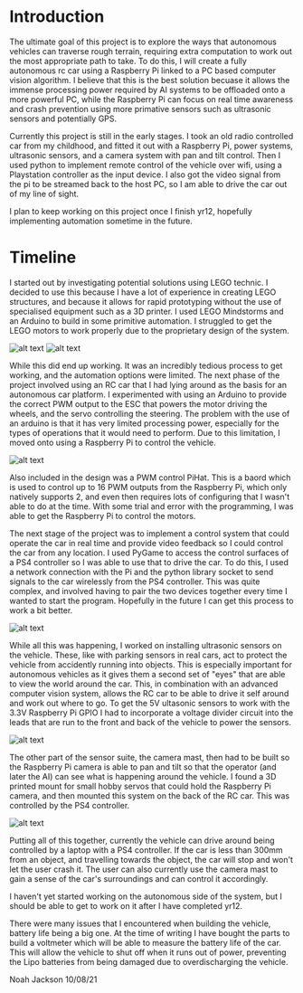 # Introduction

The ultimate goal of this project is to explore the ways that autonomous vehicles can traverse rough terrain, requiring extra computation to work out the most appropriate path to take. To do this, I will create a fully autonomous rc car using a Raspberry Pi linked to a PC based computer vision algorithm. I believe that this is the best solution becuase it allows the immense processing power required by AI systems to be offloaded onto a more powerful PC, while the Raspberry Pi can focus on real time awareness and crash prevention using more primative sensors such as ultrasonic sensors and potentially GPS.

Currently this project is still in the early stages. I took an old radio controlled car from my childhood, and fitted it out with a Raspberry Pi, power systems, ultrasonic sensors, and a camera system with pan and tilt control. Then I used python to implement remote control of the vehicle over wifi, using a Playstation controller as the input device. I also got the video signal from the pi to be streamed back to the host PC, so I am able to drive the car out of my line of sight. 

I plan to keep working on this project once I finish yr12, hopefully implementing automation sometime in the future. 

# Timeline

I started out by investigating potential solutions using LEGO technic. I decided to use this because I have a lot of experience in creating LEGO structures, and because it allows for rapid prototyping without the use of specialised equipment such as a 3D printer. I used LEGO Mindstorms and an Arduino to build in some primitive automation. I struggled to get the LEGO motors to work properly due to the proprietary design of the system.

![alt text](https://github.com/Rewind2B4/raspberry_pi_rc_car/blob/master/Photos/Lego/IMG_3541.JPG "LEGO technic")
![alt text](https://github.com/Rewind2B4/raspberry_pi_rc_car/blob/master/Photos/Lego/60915021328__D29A656D-DBFE-4A1C-A47E-D4608F7D8852.JPG "LEGO Mindstorms + Arduino")

While this did end up working. It was an incredibly tedious process to get working, and the automation options were limited. The next phase of the project involved using an RC car that I had lying around as the basis for an autonomous car platform. I experimented with using an Arduino to provide the correct PWM output to the ESC that powers the motor driving the wheels, and the servo controlling the steering. The problem with the use of an arduino is that it has very limited processing power, especially for the types of operations that it would need to perform. Due to this limitation, I moved onto using a Raspberry Pi to control the vehicle. 

![alt text](https://github.com/Rewind2B4/raspberry_pi_rc_car/blob/master/Photos/Motor%20testing/IMG_4055.JPG "RC Car + Raspberry Pi")

Also included in the design was a PWM control PiHat. This is a baord which is used to control up to 16 PWM outputs from the Raspberry Pi, which only natively supports 2, and even then requires lots of configuring that I wasn't able to do at the time. With some trial and error with the programming, I was able to get the Raspberry Pi to control the motors. 

The next stage of the project was to implement a control system that could operate the car in real time and provide video feedback so I could control the car from any location. I used PyGame to access the control surfaces of a PS4 controller so I was able to use that to drive the car. To do this, I used a network connection with the Pi and the python library socket to send signals to the car wirelessly from the PS4 controller. This was quite complex, and involved having to pair the two devices together every time I wanted to start the program. Hopefully in the future I can get this process to work a bit better. 

![alt text](https://github.com/Rewind2B4/raspberry_pi_rc_car/blob/master/Photos/Driving/IMG_4061.JPG "RC Car driving")

While all this was happening, I worked on installing ultrasonic sensors on the vehicle. These, like with parking sensors in real cars, act to protect the vehicle from accidently running into objects. This is especially important for autonomous vehicles as it gives them a second set of "eyes" that are able to view the world around the car. This, in combination with an advanced computer vision system, allows the RC car to be able to drive it self around and work out where to go. To get the 5V ultasonic sensors to work with the 3.3V Raspberry Pi GPIO I had to incorporate a voltage divider circuit into the leads that are run to the front and back of the vehicle to power the sensors. 

![alt text](https://github.com/Rewind2B4/raspberry_pi_rc_car/blob/master/Photos/Sensor%20testing/62520187954__BD491C7E-84AC-4A95-9669-4C41C5F97B2F.JPG "Breadboard testing")

The other part of the sensor suite, the camera mast, then had to be built so the Raspberry Pi camera is able to pan and tilt so that the operator (and later the AI) can see what is happening around the vehicle. I found a 3D printed mount for small hobby servos that could hold the Raspberry Pi camera, and then mounted this system on the back of the RC car. This was controlled by the PS4 controller.

![alt text](https://github.com/Rewind2B4/raspberry_pi_rc_car/blob/master/Photos/Camera%20mast/IMG_4192.JPG "Camera Mast")

Putting all of this together, currently the vehicle can drive around being controlled by a laptop with a PS4 controller. If the car is less than 300mm from an object, and travelling towards the object, the car will stop and won't let the user crash it. The user can also currently use the camera mast to gain a sense of the car's surroundings and can control it accordingly.

I haven't yet started working on the autonomous side of the system, but I should be able to get to work on it after I have completed yr12. 

There were many issues that I encountered when building the vehicle, battery life being a big one. At the time of writing I have bought the parts to build a voltmeter which will be able to measure the battery life of the car. This will allow the vehicle to shut off when it runs out of power, preventing the Lipo batteries from being damaged due to overdischarging the vehicle. 

Noah Jackson 10/08/21
